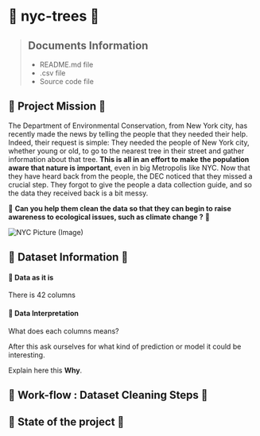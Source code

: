 # :deciduous_tree: nyc-trees :deciduous_tree:

> ## Documents Information ###
> * README.md file
> * .csv file
> * Source code file


## :blossom: Project Mission :blossom:

The Department of Environmental Conservation, from New York city, has recently made the news by telling the people that they needed their help. Indeed, their request is simple: They needed the people of New York city, whether young or old, to go to the nearest tree in their street and gather information about that tree. **This is all in an effort to make the population aware that nature is important**, even in big Metropolis like NYC. Now that they have heard back from the people, the DEC noticed that they missed a crucial step. They forgot to give the people a data collection guide, and so the data they received back is a bit messy.

:seedling: **Can you help them clean the data so that they can begin to raise awareness to ecological issues, such as climate change ?** :seedling:

![NYC Picture (Image)](https://www.hudsonallergy.com/wp-content/uploads/2016/04/nyc-street-trees.jpg)


## :blossom: Dataset Information :blossom:

#### :leaves: Data as it is 

There is 42 columns

#### :leaves: Data Interpretation 

What does each columns means?

After this ask ourselves for what kind of prediction or model it could be interesting.

Explain here this **Why**.


## :blossom: Work-flow : Dataset Cleaning Steps  :blossom:


## :blossom: State of the project :blossom:
